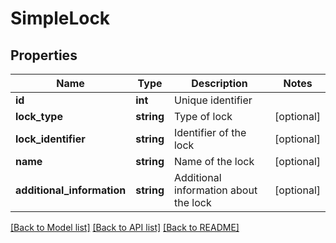 # SimpleLock

## Properties
Name | Type | Description | Notes
------------ | ------------- | ------------- | -------------
**id** | **int** | Unique identifier | 
**lock_type** | **string** | Type of lock | [optional] 
**lock_identifier** | **string** | Identifier of the lock | [optional] 
**name** | **string** | Name of the lock | [optional] 
**additional_information** | **string** | Additional information about the lock | [optional] 

[[Back to Model list]](../README.md#documentation-for-models) [[Back to API list]](../README.md#documentation-for-api-endpoints) [[Back to README]](../README.md)


